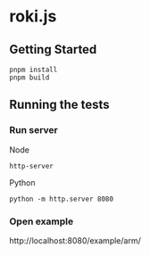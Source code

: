 # roki.js

## Getting Started
```
pnpm install
pnpm build
```

## Running the tests
### Run server
Node
```
http-server
```

Python
```
python -m http.server 8080
```

### Open example
http://localhost:8080/example/arm/

